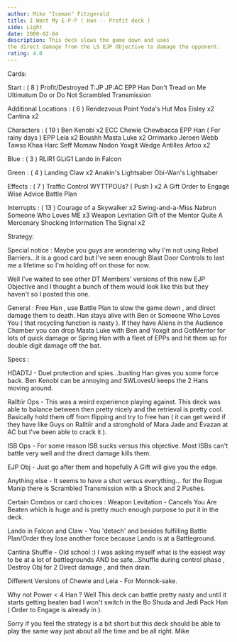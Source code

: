 ```yaml
---
author: Mike "Iceman" Fitzgerald
title: I Want My E-P-P ( Han -- Profit deck )
side: Light
date: 2000-02-04
description: This deck slows the game down and uses
the direct damage from the LS EJP Objective to damage the opponent.
rating: 4.0
---
```

Cards: 

Start : ( 8 )
Profit/Destroyed
T:JP
JP:AC
EPP Han
Don't Tread on Me
Ultimatum
Do or Do Not
Scrambled Transmission

Additional Locations : ( 6 )
Rendezvous Point
Yoda's Hut
Mos Eisley x2
Cantina x2

Characters : ( 19 )
Ben Kenobi x2
ECC Chewie
Chewbacca
EPP Han ( For rainy days )
EPP Leia x2
Boushh
Masta Luke x2
Orrimarko
Jeroen Webb
Tawss Khaa
Harc Seff
Momaw Nadon
Yoxgit
Wedge Antilles
Artoo x2

Blue : ( 3 )
RLiR1
GLiG1
Lando in Falcon

Green : ( 4 )
Landing Claw x2
Anakin's Lightsaber
Obi-Wan's Lightsaber

Effects : ( 7 )
Traffic Control
WYTTPOUs? ( Push ) x2
A Gift
Order to Engage
Wise Advice
Battle Plan

Interrupts : ( 13 )
Courage of a Skywalker x2
Swing-and-a-Miss
Nabrun
Someone Who Loves ME x3
Weapon Levitation
Gift of the Mentor
Quite A Mercenary
Shocking Information
The Signal x2



Strategy: 

Special notice : Maybe you guys are wondering
why I'm not using Rebel Barriers...it is a good card
but I've seen enough Blast Door Controls to last me
a lifetime so I'm holding off on those for now.


Well I've waited to see other DT Members' versions
of this new EJP Objective and I thought a bunch
of them would look like this but they haven't so
I posted this one.

General : Free Han , use Battle Plan to slow the
game down , and direct damage them to death. Han stays alive with Ben or Someone Who Loves You ( that recycling function is nasty ). If they have Aliens in the Audience Chamber you can drop Masta Luke with Ben and Yoxgit and GotMentor for lots of quick damage or Spring Han with a fleet of EPPs and hit them up for double digit damage off the bat.

Specs :

HDADTJ - Duel protection and spies...busting Han
gives you some force back. Ben Kenobi can be
annoying and SWLovesU keeps the 2 Hans moving around.

Ralltiir Ops - This was a weird experience playing against. This deck was able to balance between then pretty nicely and the retrieval is pretty cool. Basically hold them off from flipping and try to free han ( it can get weird if they have like Guys on Ralltiir and a stronghold of Mara Jade and Evazan at AC but I've been able to crack it ).

ISB Ops - For some reason ISB sucks versus this objective. Most ISBs can't battle very well and the direct damage kills them.

EJP Obj - Just go after them and hopefully A Gift will give you the edge.

Anything else - It seems to have a shot versus everything... for the Rogue Manip there is Scrambled Transmission with a Shock and 2 Pushes.

Certain Combos or card choices :
Weapon Levitation - Cancels You Are Beaten which is huge and is pretty much enough purpose to put it in the deck.

Lando in Falcon and Claw - You 'detach' and besides fulfilling Battle Plan/Order they lose another force because Lando is at a Battleground.

Cantina Shuffle - Old school :) I was asking myself what is the easiest way to be at a lot of battlegrounds AND be safe...Shuffle during control phase , Destroy Obj for 2 Direct damage , and then drain.

Different Versions of Chewie and Leia - For Monnok-sake.

Why not Power < 4 Han ? Well This deck can battle pretty nasty and until it starts getting beaten bad I won't switch in the Bo Shuda and Jedi Pack Han ( Order to Engage is already in ).

Sorry if you feel the strategy is a bit short but this deck should be able to play the same way just about all the time and be all right.
Mike   